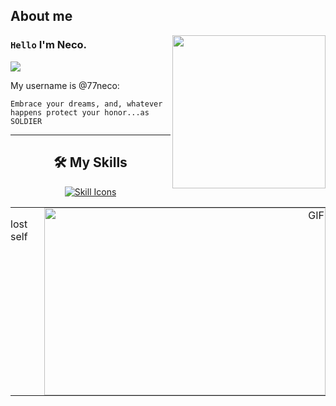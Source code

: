 ## About me

<img align="right" width="245" src="https://i.postimg.cc/W3y9FhPr/noctis.gif"/>

### `Hello` I'm Neco.
![](https://komarev.com/ghpvc/?username=77neco&color=00a0a0&style=plastic)

My username is @77neco:

```
Embrace your dreams, and, whatever happens protect your honor...as SOLDIER 
```

---

<h2 align="center">🛠️ My Skills</h2>

<p align="center">
  <a href="https://skillicons.dev">
    <img src="https://skillicons.dev/icons?i=py,go,js,ts,react&perline=5" alt="Skill Icons" />
  </a>
</p>

<table style="border-collapse: collapse; border: none; width: 100%;">
  <tr style="border: none;">
    <td style="border: none; padding: 0; vertical-align: top;">
      <ul style="list-style-type: none; padding-left: 0;">
        <li>lost self</b></li>
      </ul>
    </td>
    <td style="border: none; padding: 0; text-align: right;">
      <img 
        alt="GIF" 
        src="https://i.pinimg.com/originals/c4/37/12/c43712af49b76ffbf268dd254800624d.gif" 
        width="450" 
        height="300" 
        style="margin: 0 auto; display: block; object-fit: cover; object-position: center;" />
      </td>
  </tr>
</table>
